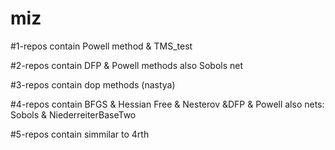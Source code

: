 # miz

#1-repos contain Powell method & TMS_test

#2-repos contain DFP & Powell methods also Sobols net 

#3-repos contain dop methods (nastya)

#4-repos contain BFGS & Hessian Free & Nesterov &DFP & Powell also nets: Sobols & NiederreiterBaseTwo

#5-repos contain simmilar to 4rth
